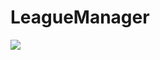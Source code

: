 # LeagueManager

![](https://github.com/ngruson/LeagueManager/workflows/.github/workflows/dotnetcore.yml/badge.svg)
